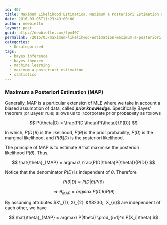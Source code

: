 ```yaml
---
id: 407
title: Maximum Likelihood Estimation, Maximum a Posteriori Estimation and Naive Bayes (part 2)
date: 2016-03-05T11:23:49+00:00
author: newbiettn
layout: post
guid: http://newbiettn.com/?p=407
permalink: /2016/03/maximum-likelihood-estimation-maximum-a-posteriori-estimation-and-naive-bayes-part-2/
categories:
  - Uncategorized
tags:
  - bayes inference
  - bayes theorem
  - machine learning
  - maximum a posteriori estimation
  - statistics
---
```

### Maximum a Posteriori Estimation (MAP)

Generally, MAP is a particular extension of MLE where we take in account a biased assumption of data, called **_prior knowledge_**. Specifically Bayes&#8217; theorem (or Bayes&#8217; rule) allows us to incorporate prior probability as follows

$$
P(\theta|D) = \frac{P(D|\theta)P(\theta)}{P(D)}
$$

In which, $P(D\|\theta)$ is the likelihood, $P(\theta)$ is the prior probability, $P(D)$ is the marginal likelihood, and $P(\theta\|D)$ is the posteriori likelihood.

The principle of MAP is to estimate $\theta$ that maximise the posteriori likelihood $P(\theta)$. Thus,

$$
\hat{\theta}_{MAP} = argmax\ \frac{P(D|\theta)P(\theta)}{P(D)}
$$

Notice that the denominator $P(D)$ is independent of $\theta$. Therefore

$$
P(\theta|D) \propto {P(D|\theta)P(\theta)}
$$

$$
\Rightarrow \hat{\theta}_{MAP} = argmax\ {P(D|\theta)P(\theta)}
$$

By assuming attributes $X\_{1}, X\_{2}, &#8230;, X_{n}$ are independent of each other, we have

$$
\hat{\theta}_{MAP} = argmax\ P(\theta) \prod_{i=1}^n P(X_i|\theta)
$$

